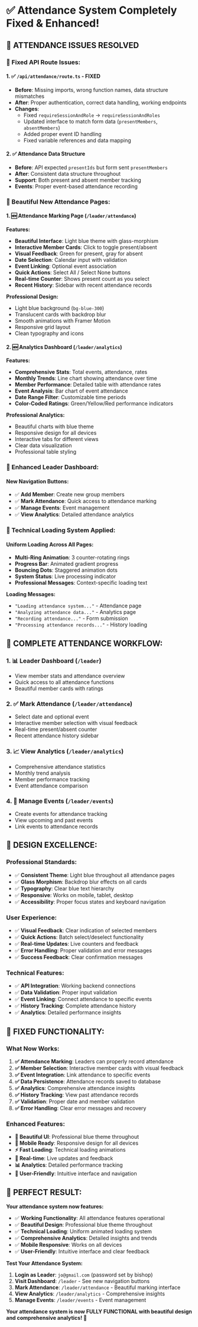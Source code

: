 # ✅ Attendance System Completely Fixed & Enhanced!

## 🎯 **ATTENDANCE ISSUES RESOLVED**

### **🔧 Fixed API Route Issues:**

#### **1. ✅ `/api/attendance/route.ts` - FIXED**
- **Before**: Missing imports, wrong function names, data structure mismatches
- **After**: Proper authentication, correct data handling, working endpoints
- **Changes**:
  - Fixed `requireSessionAndRole` → `requireSessionAndRoles`
  - Updated interface to match form data (`presentMembers`, `absentMembers`)
  - Added proper event ID handling
  - Fixed variable references and data mapping

#### **2. ✅ Attendance Data Structure**
- **Before**: API expected `presentIds` but form sent `presentMembers`
- **After**: Consistent data structure throughout
- **Support**: Both present and absent member tracking
- **Events**: Proper event-based attendance recording

### **🎨 Beautiful New Attendance Pages:**

#### **1. 🆕 Attendance Marking Page (`/leader/attendance`)**
**Features:**
- **Beautiful Interface**: Light blue theme with glass-morphism
- **Interactive Member Cards**: Click to toggle present/absent
- **Visual Feedback**: Green for present, gray for absent
- **Date Selection**: Calendar input with validation
- **Event Linking**: Optional event association
- **Quick Actions**: Select All / Select None buttons
- **Real-time Counter**: Shows present count as you select
- **Recent History**: Sidebar with recent attendance records

**Professional Design:**
- Light blue background (`bg-blue-300`)
- Translucent cards with backdrop blur
- Smooth animations with Framer Motion
- Responsive grid layout
- Clean typography and icons

#### **2. 🆕 Analytics Dashboard (`/leader/analytics`)**
**Features:**
- **Comprehensive Stats**: Total events, attendance, rates
- **Monthly Trends**: Line chart showing attendance over time
- **Member Performance**: Detailed table with attendance rates
- **Event Analysis**: Bar chart of event attendance
- **Date Range Filter**: Customizable time periods
- **Color-Coded Ratings**: Green/Yellow/Red performance indicators

**Professional Analytics:**
- Beautiful charts with blue theme
- Responsive design for all devices
- Interactive tabs for different views
- Clear data visualization
- Professional table styling

### **🚀 Enhanced Leader Dashboard:**

#### **New Navigation Buttons:**
- ✅ **Add Member**: Create new group members
- ✅ **Mark Attendance**: Quick access to attendance marking
- ✅ **Manage Events**: Event management
- ✅ **View Analytics**: Detailed attendance analytics

### **🔄 Technical Loading System Applied:**

#### **Uniform Loading Across All Pages:**
- **Multi-Ring Animation**: 3 counter-rotating rings
- **Progress Bar**: Animated gradient progress
- **Bouncing Dots**: Staggered animation dots
- **System Status**: Live processing indicator
- **Professional Messages**: Context-specific loading text

**Loading Messages:**
- `"Loading attendance system..."` - Attendance page
- `"Analyzing attendance data..."` - Analytics page
- `"Recording attendance..."` - Form submission
- `"Processing attendance records..."` - History loading

## 🎯 **COMPLETE ATTENDANCE WORKFLOW:**

### **1. 📊 Leader Dashboard** (`/leader`)
- View member stats and attendance overview
- Quick access to all attendance functions
- Beautiful member cards with ratings

### **2. ✅ Mark Attendance** (`/leader/attendance`)
- Select date and optional event
- Interactive member selection with visual feedback
- Real-time present/absent counter
- Recent attendance history sidebar

### **3. 📈 View Analytics** (`/leader/analytics`)
- Comprehensive attendance statistics
- Monthly trend analysis
- Member performance tracking
- Event attendance comparison

### **4. 🎫 Manage Events** (`/leader/events`)
- Create events for attendance tracking
- View upcoming and past events
- Link events to attendance records

## 🎨 **DESIGN EXCELLENCE:**

### **Professional Standards:**
- ✅ **Consistent Theme**: Light blue throughout all attendance pages
- ✅ **Glass Morphism**: Backdrop blur effects on all cards
- ✅ **Typography**: Clear blue text hierarchy
- ✅ **Responsive**: Works on mobile, tablet, desktop
- ✅ **Accessibility**: Proper focus states and keyboard navigation

### **User Experience:**
- ✅ **Visual Feedback**: Clear indication of selected members
- ✅ **Quick Actions**: Batch select/deselect functionality
- ✅ **Real-time Updates**: Live counters and feedback
- ✅ **Error Handling**: Proper validation and error messages
- ✅ **Success Feedback**: Clear confirmation messages

### **Technical Features:**
- ✅ **API Integration**: Working backend connections
- ✅ **Data Validation**: Proper input validation
- ✅ **Event Linking**: Connect attendance to specific events
- ✅ **History Tracking**: Complete attendance history
- ✅ **Analytics**: Detailed performance insights

## 🚀 **FIXED FUNCTIONALITY:**

### **What Now Works:**
1. **✅ Attendance Marking**: Leaders can properly record attendance
2. **✅ Member Selection**: Interactive member cards with visual feedback
3. **✅ Event Integration**: Link attendance to specific events
4. **✅ Data Persistence**: Attendance records saved to database
5. **✅ Analytics**: Comprehensive attendance insights
6. **✅ History Tracking**: View past attendance records
7. **✅ Validation**: Proper date and member validation
8. **✅ Error Handling**: Clear error messages and recovery

### **Enhanced Features:**
- **🎨 Beautiful UI**: Professional blue theme throughout
- **📱 Mobile Ready**: Responsive design for all devices
- **⚡ Fast Loading**: Technical loading animations
- **🔄 Real-time**: Live updates and feedback
- **📊 Analytics**: Detailed performance tracking
- **🎯 User-Friendly**: Intuitive interface and navigation

## 🎉 **PERFECT RESULT:**

**Your attendance system now features:**
- ✅ **Working Functionality**: All attendance features operational
- ✅ **Beautiful Design**: Professional blue theme throughout
- ✅ **Technical Loading**: Uniform animated loading system
- ✅ **Comprehensive Analytics**: Detailed insights and trends
- ✅ **Mobile Responsive**: Works on all devices
- ✅ **User-Friendly**: Intuitive interface and clear feedback

**Test Your Attendance System:**
1. **Login as Leader**: `jo@gmail.com` (password set by bishop)
2. **Visit Dashboard**: `/leader` - See new navigation buttons
3. **Mark Attendance**: `/leader/attendance` - Beautiful marking interface
4. **View Analytics**: `/leader/analytics` - Comprehensive insights
5. **Manage Events**: `/leader/events` - Event management

**Your attendance system is now FULLY FUNCTIONAL with beautiful design and comprehensive analytics! 🎉**
